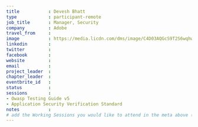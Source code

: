 ```yaml
---
title           : Devesh Bhatt
type            : participant-remote
job_title       : Manager, Security
company         : Adobe
travel_from     :
image           : https://media.licdn.com/dms/image/C4D03AQGcS9T2S6wqhw/profile-displayphoto-shrink_200_200/0?e=1532563200&v=beta&t=Fnt2z3fLb_qsU1P3Ecrs5EFr0uE5pKPyXyEJcWor4g4
linkedin        : 
twitter         :
facebook        :
website         :
email           :
project_leader  :
chapter_leader  :
eventbrite_id   :
status          : 
sessions        :
- Owasp Testing Guide v5
- Application Security Verification Standard
notes           :
# add the Working Sessions you would like to attend in the meta above (use the session's title) e.g. sessions (one per line): -Security Playbooks Diagrams -Hackathon Daily Sessions
---
```


<!-- put more details about participant here -->
